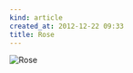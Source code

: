 ```yaml
---
kind: article
created_at: 2012-12-22 09:33
title: Rose
---
```


![Rose](http://farm9.staticflickr.com/8503/8295612275_b744988a43_c.jpg "Rose")